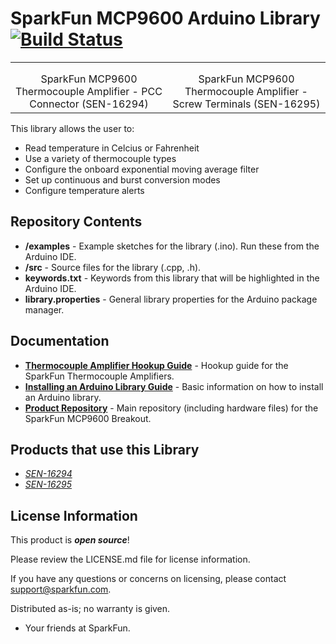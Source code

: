 SparkFun MCP9600 Arduino Library [![Build Status](https://travis-ci.org/sparkfun/SparkFun_MCP9600_Arduino_Library.svg?branch=master)](https://travis-ci.org/sparkfun/SparkFun_MCP9600_Arduino_Library)
========================================

<table class="table table-hover table-striped table-bordered">
    <tr>
        <th class="text-center"> 
        </th>
        <th class="text-center">
        </th>
    </tr>
    <tr align="center">
        <td><a href="https://www.sparkfun.com/products/16294"><img src="https://cdn.sparkfun.com/assets/parts/1/4/9/8/3/16294-Qwiic_Thermocouple_Amplifier_-_MCP9600_-_PCC_Connector-01.jpg" alt=""></a></td>
        <td><a href="https://www.sparkfun.com/products/16295"><img src="https://cdn.sparkfun.com/assets/parts/1/4/9/8/5/16295-Qwiic_Thermocouple_Amplifier_-_MCP9600_-_Screw_Terminals-01.jpg" alt=""></a></td>
    </tr>
    <tr align="center">
        <td>SparkFun MCP9600 Thermocouple Amplifier - PCC Connector (SEN-16294)</td>
        <td>SparkFun MCP9600 Thermocouple Amplifier - Screw Terminals (SEN-16295)</td>
    </tr>
</table>


This library allows the user to:

* Read temperature in Celcius or Fahrenheit
* Use a variety of thermocouple types
* Configure the onboard exponential moving average filter
* Set up continuous and burst conversion modes
* Configure temperature alerts


Repository Contents
-------------------

* **/examples** - Example sketches for the library (.ino). Run these from the Arduino IDE. 
* **/src** - Source files for the library (.cpp, .h).
* **keywords.txt** - Keywords from this library that will be highlighted in the Arduino IDE. 
* **library.properties** - General library properties for the Arduino package manager. 

Documentation
--------------
* **[Thermocouple Amplifier Hookup Guide](https://learn.sparkfun.com/tutorials/sparkfun-qwiic-thermocoupler-hookup-guide)** - Hookup guide for the SparkFun Thermocouple Amplifiers.
* **[Installing an Arduino Library Guide](https://learn.sparkfun.com/tutorials/installing-an-arduino-library)** - Basic information on how to install an Arduino library.
* **[Product Repository](https://github.com/sparkfun/Qwiic_Thermocouple_Amplifer)** - Main repository (including hardware files) for the SparkFun MCP9600 Breakout.

Products that use this Library 
---------------------------------

* [*SEN-16294*](https://www.sparkfun.com/products/16294)
* [*SEN-16295*](https://www.sparkfun.com/products/16295)

License Information
-------------------

This product is _**open source**_! 

Please review the LICENSE.md file for license information. 

If you have any questions or concerns on licensing, please contact support@sparkfun.com.

Distributed as-is; no warranty is given.

- Your friends at SparkFun.
